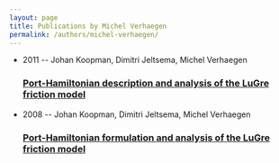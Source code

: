 ```yaml
---
layout: page
title: Publications by Michel Verhaegen
permalink: /authors/michel-verhaegen/
---
```


<ul class="post-list">
<li><span class='post-meta'>2011 -- Johan Koopman, Dimitri Jeltsema, Michel Verhaegen</span><h3><a class='post-link' href='../../port-hamiltonian-description-and-analysis-of-the-lugre-friction-model'>Port-Hamiltonian description and analysis of the LuGre friction model</a></h3></li>
<li><span class='post-meta'>2008 -- Johan Koopman, Dimitri Jeltsema, Michel Verhaegen</span><h3><a class='post-link' href='../../port-hamiltonian-formulation-and-analysis-of-the-lugre-friction-model'>Port-Hamiltonian formulation and analysis of the LuGre friction model</a></h3></li>

</ul>

